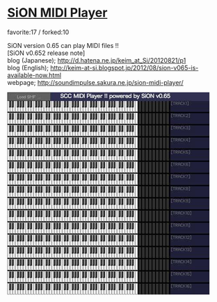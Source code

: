 # [SiON MIDI Player](http://wonderfl.net/c/4IH3)

favorite:17 / forked:10

SiON version 0.65 can play MIDI files !!  
[SiON v0.652 release note]  
blog (Japanese); http://d.hatena.ne.jp/keim_at_Si/20120821/p1  
blog (English); http://keim-at-si.blogspot.jp/2012/08/sion-v065-is-available-now.html  
webpage; http://soundimpulse.sakura.ne.jp/sion-midi-player/

![thumbnail](./thumbnail.jpg)